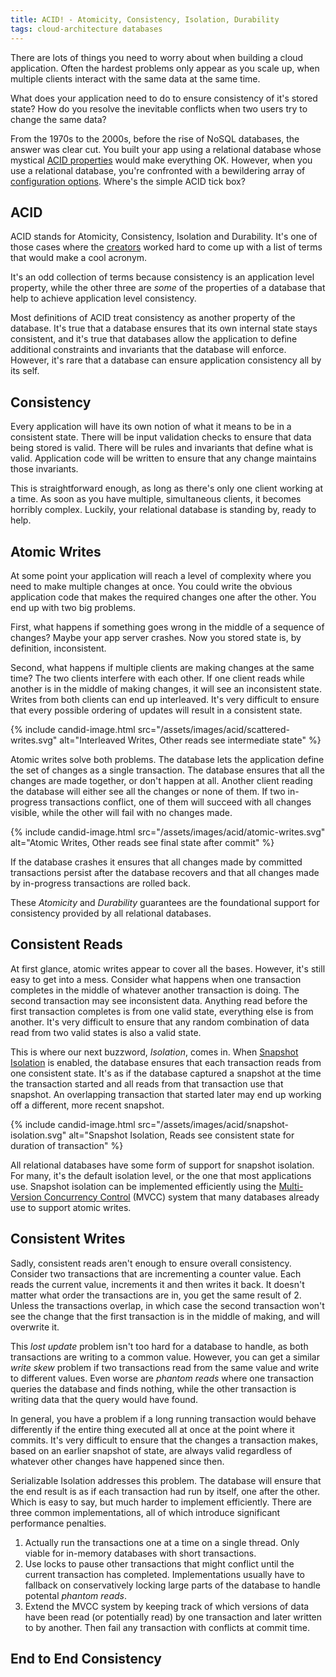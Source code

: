 ```yaml
---
title: ACID! - Atomicity, Consistency, Isolation, Durability
tags: cloud-architecture databases
---
```


There are lots of things you need to worry about when building a cloud application. Often the hardest problems only appear as you scale up, when multiple clients interact with the same data at the same time. 

What does your application need to do to ensure consistency of it's stored state? How do you resolve the inevitable conflicts when two users try to change the same data? 

From the 1970s to the 2000s, before the rise of NoSQL databases, the answer was clear cut. You built your app using a relational database whose mystical [ACID properties](https://en.wikipedia.org/wiki/ACID) would make everything OK. However, when you use a relational database, you're confronted with a bewildering array of [configuration options](https://www.postgresql.org/docs/current/mvcc.html). Where's the simple ACID tick box?

## ACID

ACID stands for Atomicity, Consistency, Isolation and Durability. It's one of those cases where the [creators](https://dl.acm.org/doi/10.1145/289.291) worked hard to come up with a list of terms that would make a cool acronym.

It's an odd collection of terms because consistency is an application level property, while the other three are *some* of the properties of a database that help to achieve application level consistency. 

Most definitions of ACID treat consistency as another property of the database. It's true that a database ensures that its own internal state stays consistent, and it's true that databases allow the application to define additional constraints and invariants that the database will enforce. However, it's rare that a database can ensure application consistency all by its self. 

## Consistency

Every application will have its own notion of what it means to be in a consistent state. There will be input validation checks to ensure that data being stored is valid. There will be rules and invariants that define what is valid. Application code will be written to ensure that any change maintains those invariants.

This is straightforward enough, as long as there's only one client working at a time. As soon as you have multiple, simultaneous clients, it becomes horribly complex. Luckily, your relational database is standing by, ready to help. 

## Atomic Writes

At some point your application will reach a level of complexity where you need to make multiple changes at once. You could write the obvious application code that makes the required changes one after the other. You end up with two big problems.

First, what happens if something goes wrong in the middle of a sequence of changes? Maybe your app server crashes. Now you stored state is, by definition, inconsistent. 

Second, what happens if multiple clients are making changes at the same time? The two clients interfere with each other. If one client reads while another is in the middle of making changes, it will see an inconsistent state. Writes from both clients can end up interleaved. It's very difficult to ensure that every possible ordering of updates will result in a consistent state.

{% include candid-image.html src="/assets/images/acid/scattered-writes.svg" alt="Interleaved Writes, Other reads see intermediate state" %}

Atomic writes solve both problems. The database lets the application define the set of changes as a single transaction. The database ensures that all the changes are made together, or don't happen at all. Another client reading the database will either see all the changes or none of them. If two in-progress transactions conflict, one of them will succeed with all changes visible, while the other will fail with no changes made. 

{% include candid-image.html src="/assets/images/acid/atomic-writes.svg" alt="Atomic Writes, Other reads see final state after commit" %}

If the database crashes it ensures that all changes made by committed transactions persist after the database recovers and that all changes made by in-progress transactions are rolled back. 

These *Atomicity* and *Durability* guarantees are the foundational support for consistency provided by all relational databases. 

## Consistent Reads

At first glance, atomic writes appear to cover all the bases. However, it's still easy to get into a mess. Consider what happens when one transaction completes in the middle of whatever another transaction is doing. The second transaction may see inconsistent data. Anything read before the first transaction completes is from one valid state, everything else is from another. It's very difficult to ensure that any random combination of data read from two valid states is also a valid state.

This is where our next buzzword, *Isolation*, comes in. When [Snapshot Isolation](https://en.wikipedia.org/wiki/Snapshot_isolation) is enabled, the database ensures that each transaction reads from one consistent state. It's as if the database captured a snapshot at the time the transaction started and all reads from that transaction use that snapshot. An overlapping transaction that started later may end up working off a different, more recent snapshot.

{% include candid-image.html src="/assets/images/acid/snapshot-isolation.svg" alt="Snapshot Isolation, Reads see consistent state for duration of transaction" %}

All relational databases have some form of support for snapshot isolation. For many, it's the default isolation level, or the one that most applications use. Snapshot isolation can be implemented efficiently using the [Multi-Version Concurrency Control](https://en.wikipedia.org/wiki/Multiversion_concurrency_control) (MVCC) system that many databases already use to support atomic writes.

## Consistent Writes

Sadly, consistent reads aren't enough to ensure overall consistency. Consider two transactions that are incrementing a counter value. Each reads the current value, increments it and then writes it back. It doesn't matter what order the transactions are in, you get the same result of 2. Unless the transactions overlap, in which case the second transaction won't see the change that the first transaction is in the middle of making, and will overwrite it.

This *lost update* problem isn't too hard for a database to handle, as both transactions are writing to a common value. However, you can get a similar *write skew* problem if two transactions read from the same value and write to different values. Even worse are *phantom reads* where one transaction queries the database and finds nothing, while the other transaction is writing data that the query would have found. 

In general, you have a problem if a long running transaction would behave differently if the entire thing executed all at once at the point where it commits. It's very difficult to ensure that the changes a transaction makes, based on an earlier snapshot of state, are always valid regardless of whatever other changes have happened since then. 

Serializable Isolation addresses this problem. The database will ensure that the end result is as if each transaction had run by itself, one after the other. Which is easy to say, but much harder to implement efficiently. There are three common implementations, all of which introduce significant performance penalties.
1. Actually run the transactions one at a time on a single thread. Only viable for in-memory databases with short transactions.
2. Use locks to pause other transactions that might conflict until the current transaction has completed. Implementations usually have to fallback on conservatively locking large parts of the database to handle potental *phantom reads*.
3. Extend the MVCC system by keeping track of which versions of data have been read (or potentially read) by one transaction and later written to by another. Then fail any transaction with conflicts at commit time. 

## End to End Consistency
